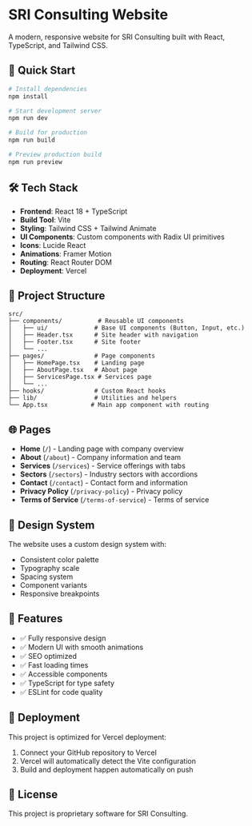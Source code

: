 # SRI Consulting Website

A modern, responsive website for SRI Consulting built with React, TypeScript, and Tailwind CSS.

## 🚀 Quick Start

```bash
# Install dependencies
npm install

# Start development server
npm run dev

# Build for production
npm run build

# Preview production build
npm run preview
```

## 🛠️ Tech Stack

- **Frontend**: React 18 + TypeScript
- **Build Tool**: Vite
- **Styling**: Tailwind CSS + Tailwind Animate
- **UI Components**: Custom components with Radix UI primitives
- **Icons**: Lucide React
- **Animations**: Framer Motion
- **Routing**: React Router DOM
- **Deployment**: Vercel

## 📁 Project Structure

```
src/
├── components/          # Reusable UI components
│   ├── ui/             # Base UI components (Button, Input, etc.)
│   ├── Header.tsx      # Site header with navigation
│   ├── Footer.tsx      # Site footer
│   └── ...
├── pages/              # Page components
│   ├── HomePage.tsx    # Landing page
│   ├── AboutPage.tsx   # About page
│   ├── ServicesPage.tsx # Services page
│   └── ...
├── hooks/              # Custom React hooks
├── lib/                # Utilities and helpers
└── App.tsx            # Main app component with routing
```

## 🌐 Pages

- **Home** (`/`) - Landing page with company overview
- **About** (`/about`) - Company information and team
- **Services** (`/services`) - Service offerings with tabs
- **Sectors** (`/sectors`) - Industry sectors with accordions
- **Contact** (`/contact`) - Contact form and information
- **Privacy Policy** (`/privacy-policy`) - Privacy policy
- **Terms of Service** (`/terms-of-service`) - Terms of service

## 🎨 Design System

The website uses a custom design system with:
- Consistent color palette
- Typography scale
- Spacing system
- Component variants
- Responsive breakpoints

## 📱 Features

- ✅ Fully responsive design
- ✅ Modern UI with smooth animations
- ✅ SEO optimized
- ✅ Fast loading times
- ✅ Accessible components
- ✅ TypeScript for type safety
- ✅ ESLint for code quality

## 🚀 Deployment

This project is optimized for Vercel deployment:

1. Connect your GitHub repository to Vercel
2. Vercel will automatically detect the Vite configuration
3. Build and deployment happen automatically on push

## 📄 License

This project is proprietary software for SRI Consulting.

